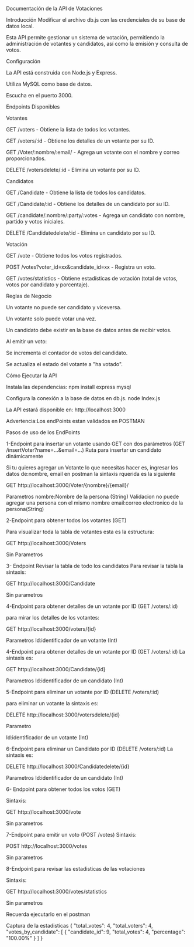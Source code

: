 Documentación de la API de Votaciones


Introducción
Modificar el archivo db.js con las credenciales de su base de datos local.


Esta API permite gestionar un sistema de votación, permitiendo la administración de votantes y candidatos, así como la emisión y consulta de votos.

Configuración

La API está construida con Node.js y Express.

Utiliza MySQL como base de datos.

Escucha en el puerto 3000.

Endpoints Disponibles

Votantes

GET /voters - Obtiene la lista de todos los votantes.

GET /voters/:id - Obtiene los detalles de un votante por su ID.

GET /Voter/:nombre/:email/ - Agrega un votante con el nombre y correo proporcionados.

DELETE /votersdelete/:id - Elimina un votante por su ID.


Candidatos

GET /Candidate - Obtiene la lista de todos los candidatos.

GET /Candidate/:id - Obtiene los detalles de un candidato por su ID.

GET /candidate/:nombre/:party/:votes - Agrega un candidato con nombre, partido y votos iniciales.

DELETE /Candidatedelete/:id - Elimina un candidato por su ID.


Votación


GET /vote - Obtiene todos los votos registrados.

POST /votes?voter_id=xx&candidate_id=xx - Registra un voto.

GET /votes/statistics - Obtiene estadísticas de votación (total de votos, votos por candidato y porcentaje).


Reglas de Negocio

Un votante no puede ser candidato y viceversa.

Un votante solo puede votar una vez.

Un candidato debe existir en la base de datos antes de recibir votos.


Al emitir un voto:

Se incrementa el contador de votos del candidato.

Se actualiza el estado del votante a "ha votado".

Cómo Ejecutar la API

Instala las dependencias:
npm install express mysql

Configura la conexión a la base de datos en db.js.
node Index.js

La API estará disponible en:
http://localhost:3000

Advertencia:Los endPoints estan validados en POSTMAN

Pasos de uso de los EndPoints

1-Endpoint para insertar un votante usando GET con dos parámetros (GET /insertVoter?name=...&email=...)
Ruta para insertar un candidato dinámicamente

Si tu quieres agregar un Votante lo que necesitas hacer es, ingresar los datos de:nombre, email en postman la sintaxis rquerida es la siguiente


GET http://localhost:3000/Voter/{nombre}/{email}/



Parametros
nombre:Nombre de la persona (String)   Validacion no puede agregar una persona con el mismo nombre 
email:correo electronico de la persona(String)



2-Endpoint para obtener todos los votantes (GET)

Para visualizar toda la tabla de votantes esta es la estructura:

GET http://localhost:3000/Voters

Sin Parametros


3- Endpoint Revisar la tabla de todo los candidatos
Para revisar la tabla la sintaxis:

GET http://localhost:3000/Candidate

Sin parametros


4-Endpoint para obtener detalles de un votante por ID (GET /voters/:id)

para mirar los detalles de los votantes:

GET http://localhost:3000/voters/{id}


Parametros
Id:identificador de un votante (Int)


4-Endpoint para obtener detalles de un votante por ID (GET /voters/:id)
La sintaxis es:

GET http://localhost:3000/Candidate/{id}

Parametros
Id:identificador de un candidato (Int)


5-Endpoint para eliminar un votante por ID (DELETE /voters/:id)

para eliminar un votante la sintaxis es:

DELETE http://localhost:3000/votersdelete/{id}

Parametro

Id:identificador de un votante (Int)

6-Endpoint para eliminar un Candidato por ID (DELETE /voters/:id)
La sintaxis es: 

DELETE http://localhost:3000/Candidatedelete/{id}

Parametros
Id:identificador de un candidato (Int)

6- Endpoint para obtener todos los votos (GET)

Sintaxis:

GET http://localhost:3000/vote

Sin parametros


7-Endpoint para emitir un voto (POST /votes)
Sintaxis:

POST http://localhost:3000/votes

Sin parametros


8-Endpoint para revisar las estadisticas de las votaciones

Sintaxis:

GET http://localhost:3000/votes/statistics

Sin parametros 

Recuerda ejecutarlo en el postman

Captura de la estadisticas
{
    "total_votes": 4,
    "total_voters": 4,
    "votes_by_candidate": [
{
"candidate_id": 9,
"total_votes": 4,
"percentage": "100.00%"
}
]
}










